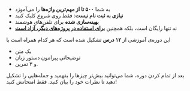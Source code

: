 - به شما **۵۰۰ تا از مهم‌ترین واژه‌ها** را می‌آموزد
- **نیازی به ثبت نام نیست**: فقط روی *شروع* کلیک کنید
- **بهینه‌سازی شده** برای تلفن‌های هوشمند
- نه تنها رایگان است، بلکه همچنین **[برای استفاده در پروژه‌های دیگر، آزاد است](https://github.com/Esperanto/kurso-zagreba-metodo)**

این دوره‌ی آموزشی از **۱۲ درس** تشکیل شده است که هر کدام همراه است با

- یک متن
- توضیحاتی پیرامون دستور زبان
- و ۳ تمرین.

بعد از تمام کردن دوره، شما می‌توانید بیش‌تر چیزها را بفهمید و جمله‌هایی را تشکیل دهید تا نظرات خود را بیان کنید. فقط امتحانش کنید!
